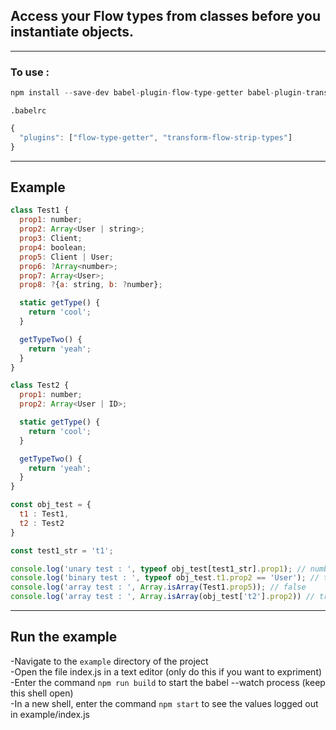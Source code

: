 ## Access your Flow types from classes before you instantiate objects.

---
### To use :

```javascript
npm install --save-dev babel-plugin-flow-type-getter babel-plugin-transform-flow-strip-types
```
`.babelrc`
```javascript
{
  "plugins": ["flow-type-getter", "transform-flow-strip-types"]
}
```

---

## Example

```javascript
class Test1 {
  prop1: number;
  prop2: Array<User | string>;
  prop3: Client;
  prop4: boolean;
  prop5: Client | User;
  prop6: ?Array<number>;
  prop7: Array<User>;
  prop8: ?{a: string, b: ?number};

  static getType() {
    return 'cool';
  }

  getTypeTwo() {
    return 'yeah';
  }
}

class Test2 {
  prop1: number;
  prop2: Array<User | ID>;

  static getType() {
    return 'cool';
  }

  getTypeTwo() {
    return 'yeah';
  }
}

const obj_test = {
  t1 : Test1,
  t2 : Test2
}

const test1_str = 't1';

console.log('unary test : ', typeof obj_test[test1_str].prop1); // number
console.log('binary test : ', typeof obj_test.t1.prop2 == 'User'); // true
console.log('array test : ', Array.isArray(Test1.prop5)); // false
console.log('array test : ', Array.isArray(obj_test['t2'].prop2)) // true
````
---

## Run the example

-Navigate to the `example` directory of the project</br>
-Open the file index.js in a text editor (only do this if you want to expriment)</br>
-Enter the command `npm run build` to start the babel --watch process (keep this shell open)</br>
-In a new shell, enter the command `npm start` to see the values logged out in example/index.js</br>

